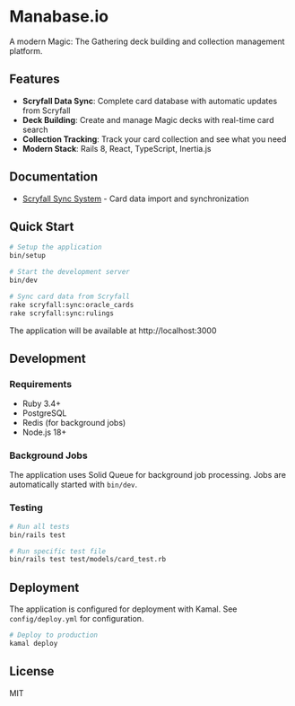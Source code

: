 # Manabase.io

A modern Magic: The Gathering deck building and collection management platform.

## Features

- **Scryfall Data Sync**: Complete card database with automatic updates from Scryfall
- **Deck Building**: Create and manage Magic decks with real-time card search
- **Collection Tracking**: Track your card collection and see what you need
- **Modern Stack**: Rails 8, React, TypeScript, Inertia.js

## Documentation

- [Scryfall Sync System](docs/scryfall-sync.md) - Card data import and synchronization

## Quick Start

```bash
# Setup the application
bin/setup

# Start the development server
bin/dev

# Sync card data from Scryfall
rake scryfall:sync:oracle_cards
rake scryfall:sync:rulings
```

The application will be available at http://localhost:3000

## Development

### Requirements

- Ruby 3.4+
- PostgreSQL
- Redis (for background jobs)
- Node.js 18+

### Background Jobs

The application uses Solid Queue for background job processing. Jobs are automatically started with `bin/dev`.

### Testing

```bash
# Run all tests
bin/rails test

# Run specific test file
bin/rails test test/models/card_test.rb
```

## Deployment

The application is configured for deployment with Kamal. See `config/deploy.yml` for configuration.

```bash
# Deploy to production
kamal deploy
```

## License

MIT